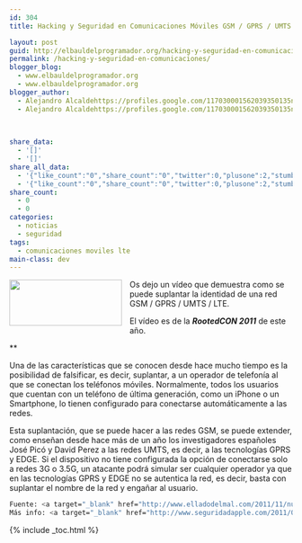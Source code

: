 ```yaml
---
id: 304
title: Hacking y Seguridad en Comunicaciones Móviles GSM / GPRS / UMTS / LTE

layout: post
guid: http://elbauldelprogramador.org/hacking-y-seguridad-en-comunicaciones-moviles-gsm-gprs-umts-lte/
permalink: /hacking-y-seguridad-en-comunicaciones/
blogger_blog:
  - www.elbauldelprogramador.org
  - www.elbauldelprogramador.org
blogger_author:
  - Alejandro Alcaldehttps://profiles.google.com/117030001562039350135noreply@blogger.com
  - Alejandro Alcaldehttps://profiles.google.com/117030001562039350135noreply@blogger.com

  
  
share_data:
  - '[]'
  - '[]'
share_all_data:
  - '{"like_count":"0","share_count":"0","twitter":0,"plusone":2,"stumble":0,"pinit":0,"count":2,"time":1333551774}'
  - '{"like_count":"0","share_count":"0","twitter":0,"plusone":2,"stumble":0,"pinit":0,"count":2,"time":1333551774}'
share_count:
  - 0
  - 0
categories:
  - noticias
  - seguridad
tags:
  - comunicaciones moviles lte
main-class: dev
---
```

<div class="separator" style="clear: both; text-align: center;">
  <a href="https://3.bp.blogspot.com/-AAPPo38_9zQ/TtYml6wT_ZI/AAAAAAAAB3I/QBjz_ihLqFU/s1600/psn-hacker-540x220.jpg" imageanchor="1" style="clear:left; float:left;margin-right:1em; margin-bottom:1em"><img border="0" height="82" width="200" src="https://3.bp.blogspot.com/-AAPPo38_9zQ/TtYml6wT_ZI/AAAAAAAAB3I/QBjz_ihLqFU/s200/psn-hacker-540x220.jpg" /></a>
</div>

Os dejo un vídeo que demuestra como se puede suplantar la identidad de una red GSM / GPRS / UMTS / LTE.

El vídeo es de la ***RootedCON 2011*** de este año.

**</p> 

Una de las características que se conocen desde hace mucho tiempo es la posibilidad de falsificar, es decir, suplantar, a un operador de telefonía al que se conectan los teléfonos móviles. Normalmente, todos los usuarios que cuentan con un teléfono de última generación, como un iPhone o un Smartphone, lo tienen configurado para conectarse automáticamente a las redes.

Esta suplantación, que se puede hacer a las redes GSM, se puede extender, como enseñan desde hace más de un año los investigadores españoles José Picó y David Perez a las redes UMTS, es decir, a las tecnologías GPRS y EDGE. Si el dispositivo no tiene configurada la opción de conectarse solo a redes 3G o 3.5G, un atacante podrá simular ser cualquier operador ya que en las tecnologías GPRS y EDGE no se autentica la red, es decir, basta con suplantar el nombre de la red y engañar al usuario.

</b>



```bash
Fuente: <a target="_blank" href="http://www.elladodelmal.com/2011/11/nuevo-libro-de-hacking-y-seguridad-en.html">elladodelmal</a>
Más info: <a target="_blank" href="http://www.seguridadapple.com/2011/01/atacando-iphone-e-ipad-con-redes-falsas.html">seguridadApple</a>

```



{% include _toc.html %}
